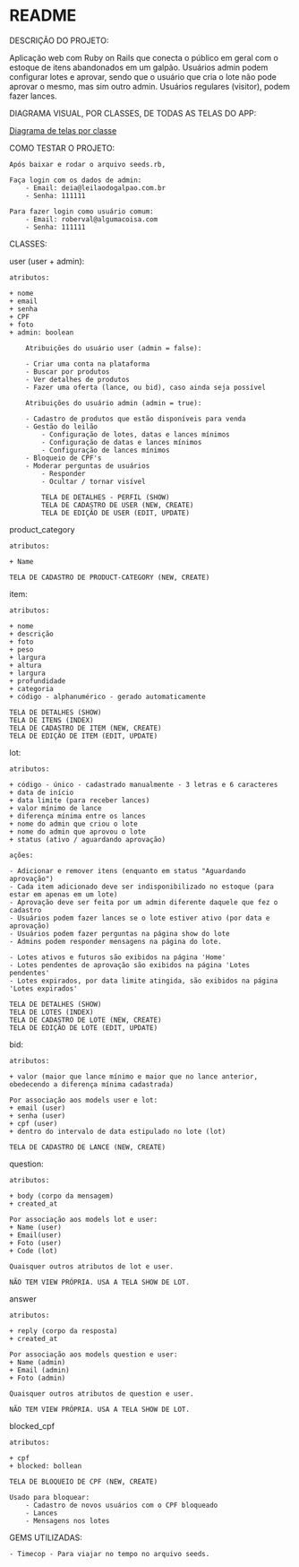 # README
DESCRIÇÃO DO PROJETO:

Aplicação web com Ruby on Rails que conecta o público em geral com o estoque de itens abandonados em um galpão. Usuários admin podem configurar lotes e aprovar, sendo que o usuário que cria o lote não pode aprovar o mesmo, mas sim outro admin. Usuários regulares (visitor), podem fazer lances. 

DIAGRAMA VISUAL, POR CLASSES, DE TODAS AS TELAS DO APP:

[Diagrama de telas por classe](https://l1nk.dev/FUYJV)

COMO TESTAR O PROJETO:

    Após baixar e rodar o arquivo seeds.rb, 

    Faça login com os dados de admin:
        - Email: deia@leilaodogalpao.com.br
        - Senha: 111111

    Para fazer login como usuário comum:
        - Email: roberval@algumacoisa.com
        - Senha: 111111


CLASSES:

user (user + admin):

    atributos:

    + nome 
    + email 
    + senha
    + CPF 
    + foto
    + admin: boolean

        Atribuições do usuário user (admin = false):

        - Criar uma conta na plataforma
        - Buscar por produtos
        - Ver detalhes de produtos
        - Fazer uma oferta (lance, ou bid), caso ainda seja possível

        Atribuições do usuário admin (admin = true):

        - Cadastro de produtos que estão disponíveis para venda
        - Gestão do leilão 
            - Configuração de lotes, datas e lances mínimos
            - Configuração de datas e lances mínimos
            - Configuração de lances mínimos
        - Bloqueio de CPF's
        - Moderar perguntas de usuários
            - Responder 
            - Ocultar / tornar visível
            
            TELA DE DETALHES - PERFIL (SHOW)
            TELA DE CADASTRO DE USER (NEW, CREATE)
            TELA DE EDIÇÃO DE USER (EDIT, UPDATE)

product_category 

    atributos:

    + Name 

    TELA DE CADASTRO DE PRODUCT-CATEGORY (NEW, CREATE)

item:

    atributos:

    + nome
    + descrição
    + foto
    + peso
    + largura
    + altura
    + largura
    + profundidade
    + categoria
    + código - alphanumérico - gerado automaticamente 

    TELA DE DETALHES (SHOW)
    TELA DE ITENS (INDEX)
    TELA DE CADASTRO DE ITEM (NEW, CREATE)
    TELA DE EDIÇÃO DE ITEM (EDIT, UPDATE)

lot:

    atributos:

    + código - único - cadastrado manualmente - 3 letras e 6 caracteres
    + data de início
    + data limite (para receber lances)
    + valor mínimo de lance 
    + diferença mínima entre os lances
    + nome do admin que criou o lote
    + nome do admin que aprovou o lote
    + status (ativo / aguardando aprovação)

    ações:

    - Adicionar e remover itens (enquanto em status "Aguardando aprovação")
    - Cada item adicionado deve ser indisponibilizado no estoque (para estar em apenas em um lote)
    - Aprovação deve ser feita por um admin diferente daquele que fez o cadastro
    - Usuários podem fazer lances se o lote estiver ativo (por data e aprovação)
    - Usuários podem fazer perguntas na página show do lote
    - Admins podem responder mensagens na página do lote.

    - Lotes ativos e futuros são exibidos na página 'Home'
    - Lotes pendentes de aprovação são exibidos na página 'Lotes pendentes'
    - Lotes expirados, por data limite atingida, são exibidos na página 'Lotes expirados'

    TELA DE DETALHES (SHOW)
    TELA DE LOTES (INDEX)
    TELA DE CADASTRO DE LOTE (NEW, CREATE)
    TELA DE EDIÇÃO DE LOTE (EDIT, UPDATE)

bid:

    atributos:
    
    + valor (maior que lance mínimo e maior que no lance anterior, obedecendo a diferença mínima cadastrada)

    Por associação aos models user e lot:
    + email (user)
    + senha (user)
    + cpf (user)
    + dentro do intervalo de data estipulado no lote (lot)

    TELA DE CADASTRO DE LANCE (NEW, CREATE)

question:

    atributos:

    + body (corpo da mensagem)
    + created_at

    Por associação aos models lot e user:
    + Name (user)
    + Email(user)
    + Foto (user)
    + Code (lot)

    Quaisquer outros atributos de lot e user. 

    NÃO TEM VIEW PRÓPRIA. USA A TELA SHOW DE LOT.

answer 

    atributos:

    + reply (corpo da resposta)
    + created_at

    Por associação aos models question e user:
    + Name (admin)
    + Email (admin)
    + Foto (admin)

    Quaisquer outros atributos de question e user. 

    NÃO TEM VIEW PRÓPRIA. USA A TELA SHOW DE LOT.

blocked_cpf 

    atributos:

    + cpf 
    + blocked: bollean

    TELA DE BLOQUEIO DE CPF (NEW, CREATE)

    Usado para bloquear: 
        - Cadastro de novos usuários com o CPF bloqueado
        - Lances
        - Mensagens nos lotes

GEMS UTILIZADAS:

    - Timecop - Para viajar no tempo no arquivo seeds. 